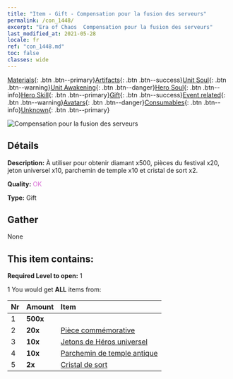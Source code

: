 ```yaml
---
title: "Item - Gift - Compensation pour la fusion des serveurs"
permalink: /con_1448/
excerpt: "Era of Chaos  Compensation pour la fusion des serveurs"
last_modified_at: 2021-05-28
locale: fr
ref: "con_1448.md"
toc: false
classes: wide
---
```

 [Materials](/ItemsFR/){: .btn .btn--primary}[Artifacts](/ItemsFR/Artifacts/){: .btn .btn--success}[Unit Soul](/ItemsFR/UnitSoul/){: .btn .btn--warning}[Unit Awakening](/ItemsFR/UnitAwakening/){: .btn .btn--danger}[Hero Soul](/ItemsFR/HeroSoul/){: .btn .btn--info}[Hero Skill](/ItemsFR/HeroSkill/){: .btn .btn--primary}[Gift](/ItemsFR/Gift/){: .btn .btn--success}[Event related](/ItemsFR/Events/){: .btn .btn--warning}[Avatars](/ItemsFR/Avatars/){: .btn .btn--danger}[Consumables](/ItemsFR/Consumables/){: .btn .btn--info}[Unknown](/ItemsFR/Unknown/){: .btn .btn--primary}

 ![Compensation pour la fusion des serveurs](/images/t/i_907062.png)

## Détails
 **Description:** À utiliser pour obtenir diamant x500, pièces du festival x20, jeton universel x10, parchemin de temple x10 et cristal de sort x2.

 **Quality:** <span style="color: #DA70D6">OK</span>

 **Type:** Gift

## Gather

  None

## This item contains:

 **Required Level to open:** 1

 1 You would get **ALL** items  from:

  | Nr | Amount |     Item    |
  |:---|:-------|:------------|
  | 1 |  **500x** | <i class="fas fa-gem"/> |  | 
  | 2 |  **20x** | [Pièce commémorative](/ItemsFR/con_877/) |  | 
  | 3 |  **10x** | [Jetons de Héros universel](/ItemsFR/her_358/) |  | 
  | 4 |  **10x** | [Parchemin de temple antique](/ItemsFR/con_697/) |  | 
  | 5 |  **2x** | [Cristal de sort](/ItemsFR/art_189/) |  | 
